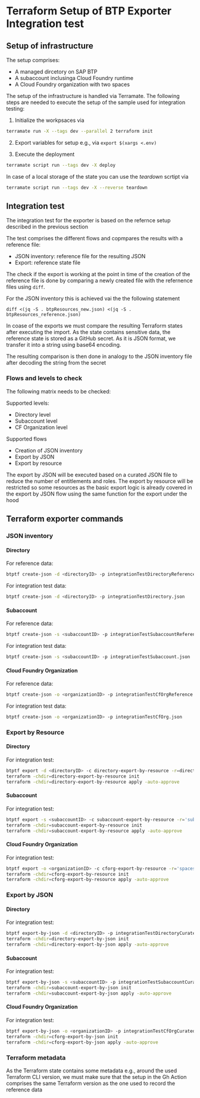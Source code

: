 # Terraform Setup of BTP Exporter Integration test

## Setup of infrastructure

The setup comprises:

- A managed dircetory on SAP BTP
- A subaccount inclusinga Cloud Foundry runtime
- A Cloud Foundry organization with two spaces

The setup of the infrastructure is handled via Terramate. The following steps are needed to execute the setup of the sample used for integration testing:

1. Initialize the workpsaces via

  ```bash
  terramate run -X --tags dev --parallel 2 terraform init
  ```

2.  Export variables for setup e.g., via `export $(xargs <.env)`

3. Execute the deployment

  ```bash
  terramate script run --tags dev -X deploy
  ```

In case of a local storage of the state you can use the *teardown* scrtipt via

```bash
terramate script run --tags dev -X --reverse teardown
```

## Integration test

The integration test for the exporter is based on the refernce setup described in the previous section

The test comprises the different flows and copmpares the results with a reference file:

- JSON inventory: reference file for the resulting JSON
- Export: reference state file


The check if the export is working at the point in time of the creation of the reference file is done by comparing a newly created file with the refernence files using `diff`.

For the JSON inventory this is achieved vai the the following statement

```
diff <(jq -S . btpResources_new.json) <(jq -S . btpResources_reference.json)
```

In coase of the exports we must compare the resulting Terraform states after executing the import. As the state contains sensitive data, the reference state is stored as a GitHub secret. As it is JSON format, we transfer it into a string using base64 encoding.

The resulting comparison is then done in analogy to the JSON inventory file after decoding the string from the secret

### Flows and levels to check

The following matrix needs to be checked:

Supported levels:

- Directory level
- Subaccount level
- CF Organization level

Supported flows

- Creation of JSON inventory
- Export by JSON
- Export by resource

The export by JSON will be executed based on a curated JSON file to reduce the number of entitlements and roles.
The export by resource will be restricted so some resources as the basic export logic is already covered in the export by JSON flow using the same function for the export under the hood


## Terraform exporter commands

### JSON inventory

#### Directory

For reference data:

```bash
btptf create-json -d <directoryID> -p integrationTestDirectoryReference.json
```

For integration test data:

```bash
btptf create-json -d <directoryID> -p integrationTestDirectory.json
```

#### Subaccount

For reference data:

```bash
btptf create-json -s <subaccountID> -p integrationTestSubaccountReference.json
```

For integration test data:

```bash
btptf create-json -s <subaccountID> -p integrationTestSubaccount.json
```

#### Cloud Foundry Organization

For reference data:

```bash
btptf create-json -o <organizationID> -p integrationTestCfOrgReference.json
```

For integration test data:

```bash
btptf create-json -o <organizationID> -p integrationTestCfOrg.json
```

### Export by Resource

#### Directory

For integration test:

```bash
btptf export -d <directoryID> -c directory-export-by-resource -r=directory
terraform -chdir=directory-export-by-resource init
terraform -chdir=directory-export-by-resource apply -auto-approve
```

#### Subaccount

For integration test:

```bash
btptf export -s <subaccountID> -c subaccount-export-by-resource -r='subaccount,subscriptions'
terraform -chdir=subaccount-export-by-resource init
terraform -chdir=subaccount-export-by-resource apply -auto-approve
```

#### Cloud Foundry Organization

For integration test:

```bash
btptf export -o <organizationID> -c cforg-export-by-resource -r='spaces'
terraform -chdir=cforg-export-by-resource init
terraform -chdir=cforg-export-by-resource apply -auto-approve
```

### Export by JSON

#### Directory

For integration test:

```bash
btptf export-by-json -d <directoryID> -p integrationTestDirectoryCurated.json -c directory-export-by-json
terraform -chdir=directory-export-by-json init
terraform -chdir=directory-export-by-json apply -auto-approve
```

#### Subaccount

For integration test:

```bash
btptf export-by-json -s <subaccountID> -p integrationTestSubaccountCurated.json -c subaccount-export-by-json
terraform -chdir=subaccount-export-by-json init
terraform -chdir=subaccount-export-by-json apply -auto-approve
```

#### Cloud Foundry Organization

For integration test:

```bash
btptf export-by-json -o <organizationID> -p integrationTestCfOrgCurated.json -c cforg-export-by-json
terraform -chdir=cforg-export-by-json init
terraform -chdir=cforg-export-by-json apply -auto-approve
```

### Terraform metadata

As the Terraform state contains some metadata e.g., around the used Terraform CLI version, we must make sure that the setup in the Gh Action comprises the same Terraform version as the one used to record the reference data

